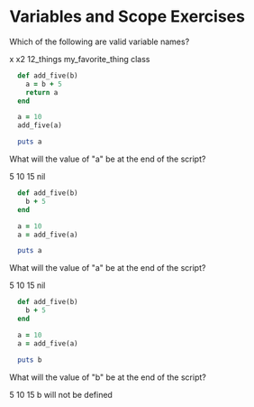 # Variables and Scope Exercises

<quiz>
  <question multiple>
      <p>Which of the following are valid variable names?</p>
      <answer correct>x</answer>
      <answer correct>x2</answer>
      <answer>12_things</answer>
      <answer correct>my_favorite_thing</answer>
      <answer>class</answer>
  </question>
</quiz>


```ruby
  def add_five(b)
    a = b + 5
    return a
  end

  a = 10
  add_five(a)

  puts a
```

<quiz>
  <question>
      <p>What will the value of "a" be at the end of the script?</p>
      <answer>5</answer>
      <answer correct>10</answer>
      <answer>15</answer>
      <answer>nil</answer>
  </question>
</quiz>


```ruby
  def add_five(b)
    b + 5
  end

  a = 10
  a = add_five(a)

  puts a
```

<quiz>
  <question>
      <p>What will the value of "a" be at the end of the script?</p>
      <answer>5</answer>
      <answer>10</answer>
      <answer correct>15</answer>
      <answer>nil</answer>
  </question>
</quiz>


```ruby
  def add_five(b)
    b + 5
  end

  a = 10
  a = add_five(a)

  puts b
```

<quiz>
  <question>
      <p>What will the value of "b" be at the end of the script?</p>
      <answer>5</answer>
      <answer>10</answer>
      <answer>15</answer>
      <answer correct>b will not be defined</answer>
  </question>
</quiz>
